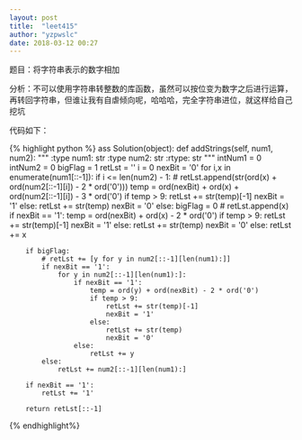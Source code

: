 ```yaml
---
layout: post
title:  "leet415"
author: "yzpwslc"
date: 2018-03-12 00:27
---
```


<p>题目：将字符串表示的数字相加</p>
<p>分析：不可以使用字符串转整数的库函数，虽然可以按位变为数字之后进行运算，再转回字符串，但谁让我有自虐倾向呢，哈哈哈，完全字符串进位，就这样给自己挖坑</p>
<p>代码如下：</p>
{% highlight python %}
ass Solution(object):
    def addStrings(self, num1, num2):
        """
        :type num1: str
        :type num2: str
        :rtype: str
        """
        intNum1 = 0
        intNum2 = 0
        bigFlag = 1
        retLst = ''
        i = 0
        nexBit = '0'
        for i,x in enumerate(num1[::-1]):
            if i <= len(num2) - 1:
                # retLst.append(str(ord(x) + ord(num2[::-1][i]) - 2 * ord('0')))
                temp = ord(nexBit) + ord(x) + ord(num2[::-1][i]) - 3 * ord('0')
                if temp > 9:
                    retLst += str(temp)[-1]
                    nexBit = '1'
                else:
                    retLst += str(temp)
                    nexBit = '0'
            else:
                bigFlag = 0
                # retLst.append(x)
                if nexBit == '1':
                    temp = ord(nexBit) + ord(x) - 2 * ord('0')
                    if temp > 9:
                        retLst += str(temp)[-1]
                        nexBit = '1'
                    else:
                        retLst += str(temp)
                        nexBit = '0'
                else:
                    retLst += x

        if bigFlag:
            # retLst += [y for y in num2[::-1][len(num1):]]
            if nexBit == '1':
                for y in num2[::-1][len(num1):]:
                    if nexBit == '1':
                        temp = ord(y) + ord(nexBit) - 2 * ord('0')
                        if temp > 9:
                            retLst += str(temp)[-1]
                            nexBit = '1'
                        else:
                            retLst += str(temp)
                            nexBit = '0'
                    else:
                        retLst += y
            else:
                retLst += num2[::-1][len(num1):]

        if nexBit == '1':
            retLst += '1'

        return retLst[::-1]
{% endhighlight%}
